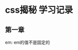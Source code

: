 <!--
 * @Author: your name
 * @Date: 2021-07-07 17:46:49
 * @LastEditTime: 2021-07-07 19:09:30
 * @LastEditors: Please set LastEditors
 * @Description: In User Settings Edit
 * @FilePath: \notes\study notes\css-study\css-style.md
-->
# css揭秘 学习记录
## 第一章
  em: em的值不是固定的

